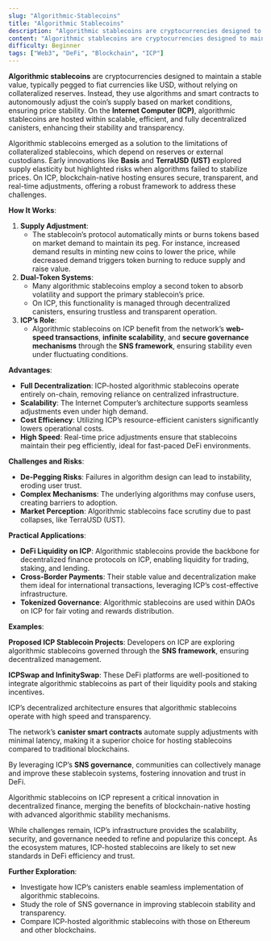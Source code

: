 ```yaml
---
slug: "Algorithmic-Stablecoins"
title: "Algorithmic Stablecoins"
description: "Algorithmic stablecoins are cryptocurrencies designed to maintain a stable value, typically pegged to fiat currencies like USD, without relying on collateralized reserves."
content: "Algorithmic stablecoins are cryptocurrencies designed to maintain a stable value, typically pegged to fiat currencies like USD, without relying on collateralized reserves."
difficulty: Beginner
tags: ["Web3", "DeFi", "Blockchain", "ICP"]
---
```



**Algorithmic stablecoins** are cryptocurrencies designed to maintain a stable value, typically pegged to fiat currencies like USD, without relying on collateralized reserves. Instead, they use algorithms and smart contracts to autonomously adjust the coin’s supply based on market conditions, ensuring price stability. On the **Internet Computer (ICP)**, algorithmic stablecoins are hosted within scalable, efficient, and fully decentralized canisters, enhancing their stability and transparency.

Algorithmic stablecoins emerged as a solution to the limitations of collateralized stablecoins, which depend on reserves or external custodians. Early innovations like **Basis** and **TerraUSD (UST)** explored supply elasticity but highlighted risks when algorithms failed to stabilize prices. On ICP, blockchain-native hosting ensures secure, transparent, and real-time adjustments, offering a robust framework to address these challenges.

**How It Works**:

1. **Supply Adjustment**:
    - The stablecoin’s protocol automatically mints or burns tokens based on market demand to maintain its peg. For instance, increased demand results in minting new coins to lower the price, while decreased demand triggers token burning to reduce supply and raise value.
2. **Dual-Token Systems**:
    - Many algorithmic stablecoins employ a second token to absorb volatility and support the primary stablecoin’s price.
    - On ICP, this functionality is managed through decentralized canisters, ensuring trustless and transparent operation.
3. **ICP’s Role**:
    - Algorithmic stablecoins on ICP benefit from the network’s **web-speed transactions**, **infinite scalability**, and **secure governance mechanisms** through the **SNS framework**, ensuring stability even under fluctuating conditions.

**Advantages**:

- **Full Decentralization**: ICP-hosted algorithmic stablecoins operate entirely on-chain, removing reliance on centralized infrastructure.
- **Scalability**: The Internet Computer’s architecture supports seamless adjustments even under high demand.
- **Cost Efficiency**: Utilizing ICP’s resource-efficient canisters significantly lowers operational costs.
- **High Speed**: Real-time price adjustments ensure that stablecoins maintain their peg efficiently, ideal for fast-paced DeFi environments.

**Challenges and Risks**:

- **De-Pegging Risks**: Failures in algorithm design can lead to instability, eroding user trust.
- **Complex Mechanisms**: The underlying algorithms may confuse users, creating barriers to adoption.
- **Market Perception**: Algorithmic stablecoins face scrutiny due to past collapses, like TerraUSD (UST).

**Practical Applications**:

- **DeFi Liquidity on ICP**: Algorithmic stablecoins provide the backbone for decentralized finance protocols on ICP, enabling liquidity for trading, staking, and lending.
- **Cross-Border Payments**: Their stable value and decentralization make them ideal for international transactions, leveraging ICP’s cost-effective infrastructure.
- **Tokenized Governance**: Algorithmic stablecoins are used within DAOs on ICP for fair voting and rewards distribution.

**Examples**:

**Proposed ICP Stablecoin Projects**: Developers on ICP are exploring algorithmic stablecoins governed through the **SNS framework**, ensuring decentralized management.

**ICPSwap and InfinitySwap**: These DeFi platforms are well-positioned to integrate algorithmic stablecoins as part of their liquidity pools and staking incentives.

ICP’s decentralized architecture ensures that algorithmic stablecoins operate with high speed and transparency.

The network’s **canister smart contracts** automate supply adjustments with minimal latency, making it a superior choice for hosting stablecoins compared to traditional blockchains.

By leveraging ICP’s **SNS governance**, communities can collectively manage and improve these stablecoin systems, fostering innovation and trust in DeFi.

Algorithmic stablecoins on ICP represent a critical innovation in decentralized finance, merging the benefits of blockchain-native hosting with advanced algorithmic stability mechanisms.

While challenges remain, ICP’s infrastructure provides the scalability, security, and governance needed to refine and popularize this concept. As the ecosystem matures, ICP-hosted stablecoins are likely to set new standards in DeFi efficiency and trust.

**Further Exploration**:

- Investigate how ICP’s canisters enable seamless implementation of algorithmic stablecoins.
- Study the role of SNS governance in improving stablecoin stability and transparency.
- Compare ICP-hosted algorithmic stablecoins with those on Ethereum and other blockchains.
